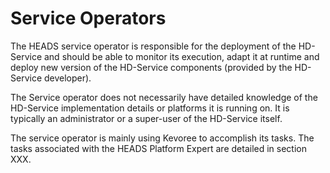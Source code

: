 # Service Operators

The HEADS service operator is responsible for the deployment of the HD-Service and should be able to monitor its execution, adapt it at runtime and deploy new version of the HD-Service components (provided by the HD-Service developer).

The Service operator does not necessarily have detailed knowledge of the HD-Service implementation details or platforms it is running on. It is typically an administrator or a super-user of the HD-Service itself.

The service operator is mainly using Kevoree to accomplish its tasks. The tasks associated with the HEADS Platform Expert are detailed in section XXX.
